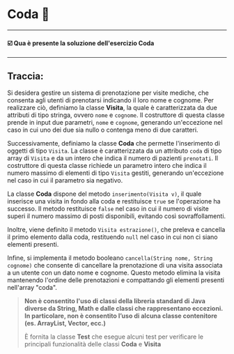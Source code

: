# Coda 🏥
-- -
#### ☑️ Qua è presente la soluzione dell'esercizio Coda
-- -
## Traccia:

Si desidera gestire un sistema di prenotazione per visite mediche, 
che consenta agli utenti di prenotarsi indicando il loro nome e cognome.
Per realizzare ciò, definiamo la classe **Visita**, la quale è caratterizzata da due attributi di tipo stringa,
ovvero `nome` e `cognome`. Il costruttore di questa classe prende in input due parametri, `nome` e `cognome`,
generando un'eccezione nel caso in cui uno dei due sia nullo o contenga meno di due caratteri.

Successivamente, definiamo la classe **Coda** che permette l'inserimento di oggetti di tipo `Visita`.
La classe è caratterizzata da un attributo `coda` di tipo array di `Visita` e da un intero che indica il numero di pazienti `prenotati`.
Il costruttore di questa classe richiede un parametro intero che indica il numero massimo di elementi di tipo `Visita` gestiti,
generando un'eccezione nel caso in cui il parametro sia negativo.

La classe **Coda** dispone del metodo `inserimento(Visita v)`,
il quale inserisce una visita in fondo alla coda e restituisce `true` se l'operazione ha successo.
Il metodo restituisce `false` nel caso in cui il numero di visite superi il numero massimo di posti disponibili,
evitando così sovraffollamenti.

Inoltre, viene definito il metodo `Visita estrazione()`, che preleva e cancella il primo elemento dalla coda,
restituendo `null` nel caso in cui non ci siano elementi presenti.

Infine, si implementa il metodo booleano `cancella(String nome, String cognome)` che consente di cancellare la prenotazione
di una visita associata a un utente con un dato nome e cognome.
Questo metodo elimina la visita mantenendo l'ordine delle prenotazioni e compattando gli elementi presenti nell'array "coda". 


>**Non è consentito l'uso di classi della libreria standard di Java diverse da String, Math e dalle classi che rappresentano eccezioni. In particolare, non è consentito
>l’uso di alcuna classe contenitore (es. ArrayList, Vector, ecc.)**
>
>È fornita la classe **Test** che esegue alcuni test per verificare le principali
>funzionalità delle classi **Coda** e **Visita**